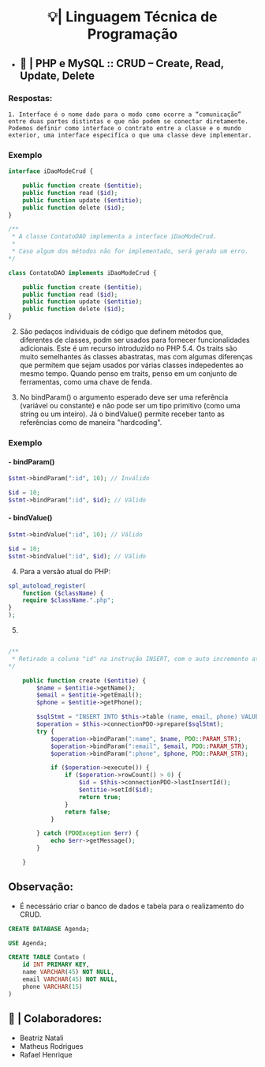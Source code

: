 <h1 align="center">💡| Linguagem Técnica de Programação</h1>

-   ## 🐘 | PHP e MySQL :: CRUD – Create, Read, Update, Delete

### **Respostas:**

    1. Interface é o nome dado para o modo como ocorre a “comunicação” entre duas partes distintas e que não podem se conectar diretamente. Podemos definir como interface o contrato entre a classe e o mundo exterior, uma interface especifíca o que uma classe deve implementar.

### Exemplo

```php
interface iDaoModeCrud {

    public function create ($entitie);
    public function read ($id);
    public function update ($entitie);
    public function delete ($id);
}

/**
 * A classe ContatoDAO implementa a interface iDaoModeCrud.
 *
 * Caso algum dos métodos não for implementado, será gerado um erro.
*/

class ContatoDAO implements iDaoModeCrud {

    public function create ($entitie);
    public function read ($id);
    public function update ($entitie);
    public function delete ($id);
}
```

2. São pedaços individuais de código que definem métodos que, diferentes de classes, podm ser usados para fornecer funcionalidades adicionais. Este é um recurso introduzido no PHP 5.4.
   Os traits são muito semelhantes ás classes abastratas, mas com algumas diferenças que permitem que sejam usados por várias classes indepedentes ao mesmo tempo. Quando penso em traits, penso em um conjunto de ferramentas, como uma
   chave de fenda.

3. No bindParam() o argumento esperado deve ser uma referência (variável ou constante) e não pode ser um tipo primitivo (como uma string ou um inteiro). Já o bindValue() permite receber tanto as referências como de maneira "hardcoding".

### Exemplo

#### - **bindParam()**

```php
$stmt->bindParam(":id", 10); // Inválido
```

```php
$id = 10;
$stmt->bindParam(":id", $id); // Válido
```

#### - **bindValue()**

```php
$stmt->bindValue(":id", 10); // Válido
```

```php
$id = 10;
$stmt->bindValue(":id", $id); // Válido
```

4. Para a versão atual do PHP:

```php
spl_autoload_register(
    function ($className) {
    require $className.".php";
}
);
```

5.

```php

/**
 * Retirado a coluna "id" na instrução INSERT, com o auto incremento ativado não é necessário passar o valor da chave primária.
*/

    public function create ($entitie) {
        $name = $entitie->getName();
        $email = $entitie->getEmail();
        $phone = $entitie->getPhone();

        $sqlStmt = "INSERT INTO $this->table (name, email, phone) VALUES (:name, :email, :phone)";
        $operation = $this->connectionPDO->prepare($sqlStmt);
        try {
            $operation->bindParam(":name", $name, PDO::PARAM_STR);
            $operation->bindParam(":email", $email, PDO::PARAM_STR);
            $operation->bindParam(":phone", $phone, PDO::PARAM_STR);

            if ($operation->execute()) {
                if ($operation->rowCount() > 0) {
                    $id = $this->connectionPDO->lastInsertId();
                    $entitie->setId($id);
                    return true;
                }
                return false;
            }

        } catch (PDOException $err) {
            echo $err->getMessage();
        }

    }
```

## Observação:

-   É necessário criar o banco de dados e tabela para o realizamento do CRUD.

```sql
CREATE DATABASE Agenda;

USE Agenda;

CREATE TABLE Contato (
    id INT PRIMARY KEY,
    name VARCHAR(45) NOT NULL,
    email VARCHAR(45) NOT NULL,
    phone VARCHAR(15)
)
```

## 🔰 | Colaboradores:

-   Beatriz Natali
-   Matheus Rodrigues
-   Rafael Henrique
